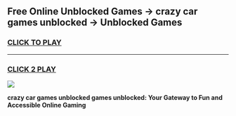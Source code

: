 
## Free Online Unblocked Games → crazy car games unblocked → Unblocked Games
<h3>
<a href="https://premium.freeplayer.one?title=crazy_car_games_unblocked&ref=21F">CLICK TO PLAY</a></h3>
<hr>

<h3>
<a href="https://premium.freeplayer.one?title=crazy_car_games_unblocked&ref=21F">CLICK 2 PLAY</a>
  
</h3>

<a href="https://premium.freeplayer.one?title=crazy_car_games_unblocked&ref=21F/"><img src="https://clearcache.store/games.png"></a>


**crazy car games unblocked games unblocked: Your Gateway to Fun and Accessible Online Gaming**
